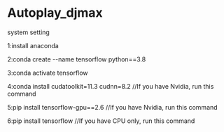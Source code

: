 # Autoplay_djmax

system setting

1:install anaconda

2:conda create --name tensorflow python==3.8

3:conda activate tensorflow

4:conda install cudatoolkit=11.3 cudnn=8.2  //If you have Nvidia, run this command

5:pip install tensorflow-gpu==2.6   //If you have Nvidia, run this command

6:pip install tensorflow    //If you have CPU only, run this command
